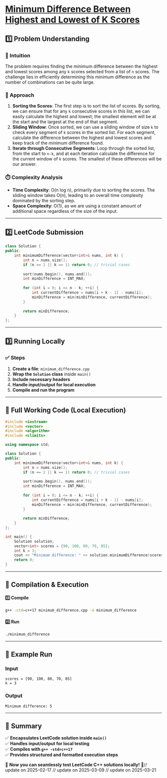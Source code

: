 # **[Minimum Difference Between Highest and Lowest of K Scores](https://leetcode.com/problems/minimum-difference-between-highest-and-lowest-of-k-scores/description/)**  

## **1️⃣ Problem Understanding**  
### **📌 Intuition**  
The problem requires finding the minimum difference between the highest and lowest scores among any `k` scores selected from a list of `n` scores. The challenge lies in efficiently determining this minimum difference as the number of combinations can be quite large.

### **🚀 Approach**  
1. **Sorting the Scores**: The first step is to sort the list of scores. By sorting, we can ensure that for any `k` consecutive scores in this list, we can easily calculate the highest and lowest; the smallest element will be at the start and the largest at the end of that segment.
2. **Sliding Window**: Once sorted, we can use a sliding window of size `k` to check every segment of `k` scores in the sorted list. For each segment, calculate the difference between the highest and lowest scores and keep track of the minimum difference found.
3. **Iterate through Consecutive Segments**: Loop through the sorted list, from the start to `n-k`, and at each iteration calculate the difference for the current window of `k` scores. The smallest of these differences will be our answer.

### **⏱️ Complexity Analysis**  
- **Time Complexity**: O(n log n), primarily due to sorting the scores. The sliding window takes O(n), leading to an overall time complexity dominated by the sorting step.
- **Space Complexity**: O(1), as we are using a constant amount of additional space regardless of the size of the input.

---  

## **2️⃣ LeetCode Submission**  
```cpp
class Solution {
public:
    int minimumDifference(vector<int>& nums, int k) {
        int n = nums.size();
        if (n == 1 || k == 1) return 0; // trivial cases
        
        sort(nums.begin(), nums.end());
        int minDifference = INT_MAX;
        
        for (int i = 0; i <= n - k; ++i) {
            int currentDifference = nums[i + k - 1] - nums[i];
            minDifference = min(minDifference, currentDifference);
        }
        
        return minDifference;
    }
};
```  

---  

## **3️⃣ Running Locally**  
### **✅ Steps**  
1. **Create a file**: `minimum_difference.cpp`  
2. **Wrap the `Solution` class** inside `main()`  
3. **Include necessary headers**  
4. **Handle input/output for local execution**  
5. **Compile and run the program**  

---  

## **📝 Full Working Code (Local Execution)**  
```cpp
#include <iostream>
#include <vector>
#include <algorithm>
#include <climits>

using namespace std;

class Solution {
public:
    int minimumDifference(vector<int>& nums, int k) {
        int n = nums.size();
        if (n == 1 || k == 1) return 0; // trivial cases
        
        sort(nums.begin(), nums.end());
        int minDifference = INT_MAX;
        
        for (int i = 0; i <= n - k; ++i) {
            int currentDifference = nums[i + k - 1] - nums[i];
            minDifference = min(minDifference, currentDifference);
        }
        
        return minDifference;
    }
};

int main() {
    Solution solution;
    vector<int> scores = {90, 100, 80, 70, 85};
    int k = 3;
    cout << "Minimum difference: " << solution.minimumDifference(scores, k) << endl;
    return 0;
}
```  

---  

## **🔧 Compilation & Execution**  
#### **1️⃣ Compile**  
```bash
g++ -std=c++17 minimum_difference.cpp -o minimum_difference
```  

#### **2️⃣ Run**  
```bash
./minimum_difference
```  

---  

## **🎯 Example Run**  
### **Input**  
```
scores = [90, 100, 80, 70, 85]
k = 3
```  
### **Output**  
```
Minimum difference: 5
```  

---  

## **📌 Summary**  
✅ **Encapsulates LeetCode solution inside `main()`**  
✅ **Handles input/output for local testing**  
✅ **Compiles with `g++ -std=c++17`**  
✅ **Provides structured and formatted execution steps**  

🚀 **Now you can seamlessly test LeetCode C++ solutions locally!** 🚀// update on 2025-02-17
// update on 2025-03-09
// update on 2025-03-21
